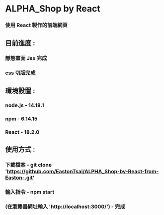 # ALPHA_Shop by React
### 使用 React 製作的前端網頁

## 目前進度 : 
### 靜態畫面 Jsx 完成
### css 切版完成

## 環境設置 :
### node.js - 14.18.1
### npm - 6.14.15
### React - 18.2.0

## 使用方式 :
### 下載檔案 - git clone 'https://github.com/EastonTsai/ALPHA_Shop-by-React-from-Easton-.git'
### 輸入指令 - npm start
### (在瀏覽器網址輸入 'http://localhost:3000/') - 完成